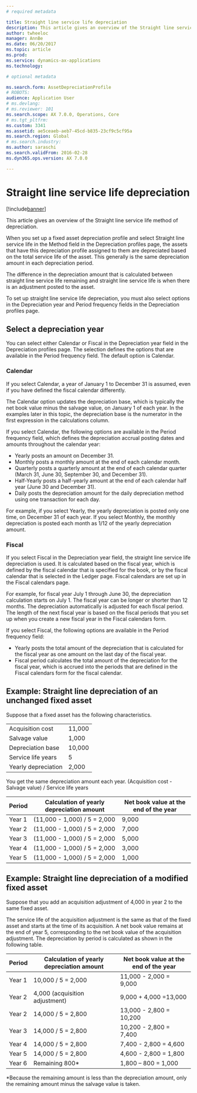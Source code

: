 ```yaml
---
# required metadata

title: Straight line service life depreciation
description: This article gives an overview of the Straight line service life method of depreciation.
author: twheeloc
manager: AnnBe
ms.date: 06/20/2017
ms.topic: article
ms.prod: 
ms.service: dynamics-ax-applications
ms.technology: 

# optional metadata

ms.search.form: AssetDepreciationProfile
# ROBOTS: 
audience: Application User
# ms.devlang: 
# ms.reviewer: 101
ms.search.scope: AX 7.0.0, Operations, Core
# ms.tgt_pltfrm: 
ms.custom: 3341
ms.assetid: ae5ceaeb-aeb7-45cd-b835-23cf9c5cf95a
ms.search.region: Global
# ms.search.industry: 
ms.author: saraschi
ms.search.validFrom: 2016-02-28
ms.dyn365.ops.version: AX 7.0.0

---
```


# Straight line service life depreciation

[!include[banner](../includes/banner.md)]


This article gives an overview of the Straight line service life method of depreciation.

When you set up a fixed asset depreciation profile and select Straight line service life in the Method field in the Depreciation profiles page, the assets that have this depreciation profile assigned to them are depreciated based on the total service life of the asset. This generally is the same depreciation amount in each depreciation period. 

The difference in the depreciation amount that is calculated between straight line service life remaining and straight line service life is when there is an adjustment posted to the asset. 

To set up straight line service life depreciation, you must also select options in the Depreciation year and Period frequency fields in the Depreciation profiles page.

## Select a depreciation year
You can select either Calendar or Fiscal in the Depreciation year field in the Depreciation profiles page. The selection defines the options that are available in the Period frequency field. The default option is Calendar.

### Calendar

If you select Calendar, a year of January 1 to December 31 is assumed, even if you have defined the fiscal calendar differently. 

The Calendar option updates the depreciation base, which is typically the net book value minus the salvage value, on January 1 of each year. In the examples later in this topic, the depreciation base is the numerator in the first expression in the calculations column. 

If you select Calendar, the following options are available in the Period frequency field, which defines the depreciation accrual posting dates and amounts throughout the calendar year:
-   Yearly posts an amount on December 31.
-   Monthly posts a monthly amount at the end of each calendar month.
-   Quarterly posts a quarterly amount at the end of each calendar quarter (March 31, June 30, September 30, and December 31).
-   Half-Yearly posts a half-yearly amount at the end of each calendar half year (June 30 and December 31).
-   Daily posts the depreciation amount for the daily depreciation method using one transaction for each day.

For example, if you select Yearly, the yearly depreciation is posted only one time, on December 31 of each year. If you select Monthly, the monthly depreciation is posted each month as 1/12 of the yearly depreciation amount.

### Fiscal

If you select Fiscal in the Depreciation year field, the straight line service life depreciation is used. It is calculated based on the fiscal year, which is defined by the fiscal calendar that is specified for the book, or by the fiscal calendar that is selected in the Ledger page. Fiscal calendars are set up in the Fiscal calendars page.

For example, for fiscal year July 1 through June 30, the depreciation calculation starts on July 1. The fiscal year can be longer or shorter than 12 months. The depreciation automatically is adjusted for each fiscal period. The length of the next fiscal year is based on the fiscal periods that you set up when you create a new fiscal year in the Fiscal calendars form. 

If you select Fiscal, the following options are available in the Period frequency field:
-   Yearly posts the total amount of the depreciation that is calculated for the fiscal year as one amount on the last day of the fiscal year.
-   Fiscal period calculates the total amount of the depreciation for the fiscal year, which is accrued into the periods that are defined in the Fiscal calendars form for the fiscal calendar.

## Example: Straight line depreciation of an unchanged fixed asset
Suppose that a fixed asset has the following characteristics.

|                     |        |
|---------------------|--------|
| Acquisition cost    | 11,000 |
| Salvage value       | 1,000  |
| Depreciation base   | 10,000 |
| Service life years  | 5      |
| Yearly depreciation | 2,000  |

You get the same depreciation amount each year. (Acquisition cost - Salvage value) / Service life years

| Period | Calculation of yearly depreciation amount | Net book value at the end of the year |
|--------|-------------------------------------------|---------------------------------------|
| Year 1 | (11,000 - 1,000) / 5 = 2,000              | 9,000                                 |
| Year 2 | (11,000 - 1,000) / 5 = 2,000              | 7,000                                 |
| Year 3 | (11,000 - 1,000) / 5 = 2,000              | 5,000                                 |
| Year 4 | (11,000 - 1,000) / 5 = 2,000              | 3,000                                 |
| Year 5 | (11,000 - 1,000) / 5 = 2,000              | 1,000                                 |

## Example: Straight line depreciation of a modified fixed asset

Suppose that you add an acquisition adjustment of 4,000 in year 2 to the same fixed asset. 

The service life of the acquisition adjustment is the same as that of the fixed asset and starts at the time of its acquisition. A net book value remains at the end of year 5, corresponding to the net book value of the acquisition adjustment. The depreciation by period is calculated as shown in the following table.

| Period | Calculation of yearly depreciation amount | Net book value at the end of the year |
|--------|-------------------------------------------|---------------------------------------|
| Year 1 | 10,000 / 5 = 2,000                        | 11,000 - 2,000 = 9,000                |
| Year 2 | 4,000 (acquisition adjustment)            | 9,000 + 4,000 =13,000                 |
| Year 2 | 14,000 / 5 = 2,800                        | 13,000 - 2,800 = 10,200               |
| Year 3 | 14,000 / 5 = 2,800                        | 10,200 - 2,800 = 7,400                |
| Year 4 | 14,000 / 5 = 2,800                        | 7,400 - 2,800 = 4,600                 |
| Year 5 | 14,000 / 5 = 2,800                        | 4,600 - 2,800 = 1,800                 |
| Year 6 | Remaining 800\*                           | 1,800 – 800 = 1,000                   |

\*Because the remaining amount is less than the depreciation amount, only the remaining amount minus the salvage value is taken.





